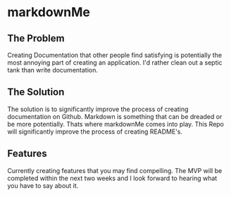 # markdownMe

## The Problem
Creating Documentation that other people find satisfying is potentially the most annoying part of creating an application. 
I'd rather clean out a septic tank than write documentation.

## The Solution
The solution is to significantly improve the process of creating documentation on Github. Markdown is something that can be dreaded or be more potentially. Thats
where markdownMe comes into play. This Repo will significantly improve the process of creating README's.

## Features

Currently creating features that you may find compelling. The MVP will be completed within the next two weeks and I look forward to hearing what you have to say about
it.

